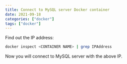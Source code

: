 ```yaml
---
title: Connect to MySQL server Docker container
date: 2021-09-18
categories: ["docker"]
tags: ["docker"]
---
```


Find out the IP address:

```bash
docker inspect <CONTAINER NAME> | grep IPAddress
```

Now you will connect to MySQL server with the above IP.
